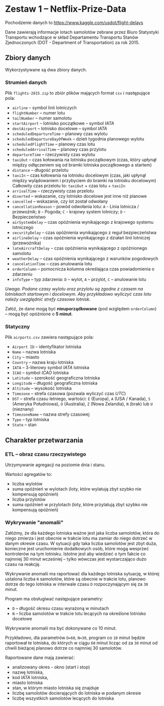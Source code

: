 # Zestaw 1 – Netflix-Prize-Data

Pochodzenie danych to https://www.kaggle.com/usdot/flight-delays

Dane zawierają informacje lotach samolotów zebrane przez Biuro Statystyki Transportu wchodzące w skład Departamentu Transportu Stanów Zjednoczonych (DOT - Department of Transportation) za rok 2015.

## Zbiory danych

Wykorzystywane są dwa zbiory danych.

### Strumień danych
Plik `flights-2015.zip` to zbiór plików mających format `csv` i następujące pola:

- `airline` – symbol linii lotniczych  
- `flightNumber` – numer lotu  
- `tailNumber` – numer samolotu  
- `startAirport` – lotnisko początkowe – symbol *IATA*  
- `destAirport` – lotnisko docelowe – symbol *IATA*  
- `scheduledDepartureTime` – planowy czas wylotu  
- `scheduledDepartureDayOfWeek` – dzień tygodnia planowego wylotu  
- `scheduledFlightTime` – planowy czas lotu  
- `scheduledArrivalTime` – planowy czas przylotu  
- `departureTime` – rzeczywisty czas wylotu  
- `taxiOut` – czas kołowania na lotnisku początkowym (czas, który upłynął między odłączeniem się od bramki lotniska początkowego a startem)  
- `distance` – długość przelotu  
- `taxiIn` – czas kołowania na lotnisku docelowym (czas, jaki upłynął między wylądowaniem i przybyciem do bramki na lotnisku docelowym)  
  Całkowity czas przelotu to: `taxiOut` + czas lotu + `taxiIn`  
- `arrivalTime` – rzeczywisty czas przelotu  
- `diverted` – wskazanie, czy lotnisko docelowe jest inne niż planowe  
- `cancelled` – wskazanie, czy lot został odwołany  
- `cancellationReason` – powód odwołania lotu: `A` - Linia lotnicza / przewoźnik; `B` - Pogoda; `C` - krajowy system lotniczy; `D` - Bezpieczeństwo  
- `airSystemDelay` – czas opóźnienia wynikającego z krajowego systemu lotniczego  
- `securityDelay` – czas opóźnienia wynikającego z reguł bezpieczeństwa  
- `airlineDelay` – czas opóźnienia wynikającego z działań linii lotniczej (przewoźnika)  
- `lateAircraftDelay` – czas opóźnienia wynikającego z opóźnionego samolotu  
- `weatherDelay` – czas opóźnienia wynikającego z warunków pogodowych  
- `cancelationTime` – czas anulowania lotu  
- `orderColumn` – pomocnicza kolumna określająca czas powiadomienia o zdarzeniu  
- `infoType` – typ zdarzenia: `D` – wylot, `A` – przylot, `C` – anulowanie lotu  

*Uwaga. Podane czasy wylotu oraz przylotu są zgodne z czasem na lotniskach startowym i docelowym. Aby przykładowo wyliczyć czas lotu należy uwzględnić strefy czasowe lotnisk.*

Załóż, że dane mogą być **nieuporządkowane** (pod względem `orderColumn`) – mogą być opóźnione o **5 minut**. 

### Statyczny 
Plik `airports.csv` zawiera następujące pola:

- `Airport ID` – identyfikator lotniska  
- `Name` – nazwa lotniska  
- `City` – miasto  
- `Country` – nazwa kraju lotniska  
- `IATA` – 3-literowy symbol *IATA* lotniska  
- `ICAO` – symbol *ICAO* lotniska  
- `Latitude` – szerokość geograficzna lotniska  
- `Longitude` – długość geograficzna lotniska  
- `Altitude` – wysokość lotniska  
- `Timezone` – strefa czasowa (pozwala wyliczyć czas *UTC*)  
- `DST` – strefa czasu letniego, wartości: `E` (Europa), `A` (USA / Kanada), `S` (Ameryka Południowa), `O` (Australia), `Z` (Nowa Zelandia), `N` (brak) lub `U` (nieznany)  
- `TimezoneName` – nazwa strefy czasowej  
- `Type` – typ lotniska  
- `State` – stan  


## Charakter przetwarzania 

### ETL – obraz czasu rzeczywistego

Utrzymywanie agregacji na poziomie dnia i stanu. 

Wartości agregatów to:

- liczba wylotów
- suma opóźnień w wylotach (loty, które wylatują zbyt szybko nie kompensują opóźnień)
- liczba przylotów
- suma opóźnień w przylotach (loty, które przylatują zbyt szybko nie kompensują opóźnień)

### Wykrywanie "anomalii"

Załóżmy, że dla każdego lotniska ważne jest jaka liczba samolotów, która do niego zmierza i jest obecnie w trakcie lotu ma zamiar do niego dotrzeć w danym okresie czasu. W sytuacji gdy taka liczba samolotów jest zbyt duża, konieczne jest uruchomienie dodatkowych osób, które mogą wesprzeć kontrolerów na tym lotnisku. Istotne jest aby wiedzieć o tym fakcie co najmniej 30 minut wcześniej – tylko wówczas jest wystarczająco dużo czasu na reakcję.

Wykrywanie anomalii ma raportować dla każdego lotniska sytuację, w której ustalona liczba `N` samolotów, które są obecnie w trakcie lotu, planowo dotrze do tego lotniska w interwale czasu `D` rozpoczynającym się za `30` minut.

Program ma obsługiwać następujące parametry:

- `D` – długość okresu czasu wyrażoną w minutach
- `N` – liczba samolotów w trakcie lotu lecących na określone lotnisko docelowe

Wykrywanie anomalii ma być dokonywane co 10 minut.

Przykładowo, dla parametrów `D=60`, `N=30`, program co `10` minut będzie raportował te lotniska, do których w ciągu `60` minut licząc od za `30` minut od chwili bieżącej planowo dotrze co najmniej 30 samolotów.

Raportowane dane mają zawierać:

- analizowany okres - okno (start i stop)
- nazwę lotniska,
- kod *IATA* lotniska,
- miasto lotniska
- stan, w którym miasto lotniska się znajduje
- liczbę samolotów docierających do lotniska w podanym okresie
- liczbę wszystkich samolotów lecących do lotniska 

